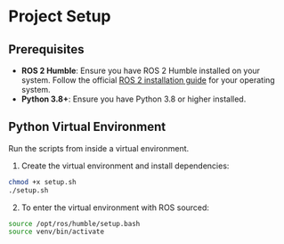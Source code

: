 # Project Setup

## Prerequisites

- **ROS 2 Humble**: Ensure you have ROS 2 Humble installed on your system. Follow the official [ROS 2 installation guide](https://docs.ros.org/en/humble/Installation.html) for your operating system.
- **Python 3.8+**: Ensure you have Python 3.8 or higher installed.

## Python Virtual Environment

Run the scripts from inside a virtual environment.

1. Create the virtual environment and install dependencies:

```sh
chmod +x setup.sh
./setup.sh
```

2. To enter the virtual environment with ROS sourced:

```sh
source /opt/ros/humble/setup.bash
source venv/bin/activate
```